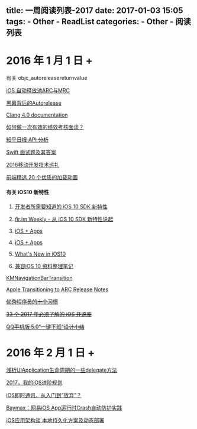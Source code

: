 title: 一周阅读列表-2017
date: 2017-01-03 15:05
tags:
    - Other
    - ReadList
categories:
    - Other
    - 阅读列表
---

# 2016 年 1 月 1 日 + 

有关 objc_autoreleasereturnvalue

[iOS 自动释放池ARC与MRC](http://www.voidcn.com/blog/li15809284891/article/p-6244162.html)

[黑幕背后的Autorelease](http://blog.sunnyxx.com/2014/10/15/behind-autorelease/)

[Clang 4.0 documentation](http://clang.llvm.org/docs/AutomaticReferenceCounting.html#arc-runtime-objc-autoreleasereturnvalue)

<!-- More -->

[如何做一次有效的绩效考核面谈？](http://daily.zhihu.com/story/9121798)

~~[知乎日报 API 分析](https://github.com/izzyleung/ZhihuDailyPurify/wiki/%E7%9F%A5%E4%B9%8E%E6%97%A5%E6%8A%A5-API-%E5%88%86%E6%9E%90)~~

[Swift 面试题及其答案](http://www.cocoachina.com/swift/20150918/13499.html)

[2016移动开发技术巡礼](http://mp.weixin.qq.com/s/JUx98M2U_K55aurFQcQlgw)

[前端精选 20 个优质的加载动画](http://web.jobbole.com/89568/)

#### 有关 iOS10 新特性
1. [开发者所需要知道的 iOS 10 SDK 新特性](https://onevcat.com/2016/06/ios-10-sdk/)

2. [fir.im Weekly - 从 iOS 10 SDK 新特性说起](http://blog.fir.im/fir_im_weekly160617/)

3. [iOS + Apps](https://developer.apple.com/ios/)

4. [iOS + Apps](https://developer.apple.com/ios/)

5. [What's New in iOS10](https://developer.apple.com/library/content/releasenotes/General/WhatsNewIniOS/Articles/iOS10.html)

6. [兼容iOS 10 资料整理笔记](http://www.jianshu.com/p/0cc7aad638d9)

[KMNavigationBarTransition](https://github.com/MoZhouqi/KMNavigationBarTransition)

[Apple Transitioning to ARC Release Notes](https://developer.apple.com/library/content/releasenotes/ObjectiveC/RN-TransitioningToARC/Introduction/Introduction.html)

~~[优秀程序员的十个习惯](http://coolshell.cn/articles/222.html)~~

~~[33 个 2017 年必须了解的 iOS 开源库](http://www.jianshu.com/p/d75a9a8d13b5?hmsr=toutiao.io&utm_medium=toutiao.io&utm_source=toutiao.io)~~

~~[QQ手机版 5.0“一键下班”设计小结](https://isux.tencent.com/qq-mobile-off-duty.html)~~

# 2016 年 2 月 1 日 + 

[浅析UIApplication生命周期的一些delegate方法](http://www.jianshu.com/p/b3225d7de6bf)

[2017，我的iOS进阶规划](https://zhuanlan.zhihu.com/p/25004996?utm_medium=social&utm_source=qq)

[iOS即时通讯，从入门到“放弃”？](http://www.jianshu.com/p/2dbb360886a8)

[Baymax：网易iOS App运行时Crash自动防护实践](https://mp.weixin.qq.com/s?__biz=MzA3ODg4MDk0Ng==&mid=2651113088&idx=1&sn=10b28d7fbcdf0def1a47113e5505728d&key=6df3158f7a1da684da30d60749f07f4e94401952788a02acbe9b65ce9ba2417ae99e426b61f27aa3434214bb90b6b26dcf93f95c0e4a9bdd74849b071acacf686d913a266425c5a18995909739977125&ascene=0&uin=NDA2NDU2MjE1&devicetype=iMac+MacBookPro12%2C1+OSX+OSX+10.12.3+build(16D32)&version=12010310&nettype=WIFI&fontScale=100&pass_ticket=H%2F04uvQb%2BZmeRjrr9xzHBaTutN4Vrfl6%2B0KONJCINNZ7d%2FSHqV1RyfEbZycBmiI6)

[iOS应用架构谈 本地持久化方案及动态部署](http://casatwy.com/iosying-yong-jia-gou-tan-ben-di-chi-jiu-hua-fang-an-ji-dong-tai-bu-shu.html)

